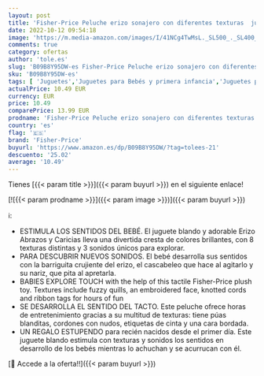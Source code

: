 ```yaml
---
layout: post
title: 'Fisher-Price Peluche erizo sonajero con diferentes texturas  juguete para bebé recién nacido  Mattel HBP42 '
date: 2022-10-12 09:54:18
image: 'https://m.media-amazon.com/images/I/41NCg4TwMsL._SL500_._SL400_.jpg'
comments: true
category: ofertas
author: 'tole.es'
slug: 'B09B8Y95DW-es Fisher-Price Peluche erizo sonajero con diferentes...'
sku: 'B09B8Y95DW-es'
tags: [ 'Juguetes','Juguetes para Bebés y primera infancia','Juguetes para bebés','Juguetes y juegos','Sonajeros y aros de peluche','bebé','fisher-price','nacido','recién','🇪🇸', ]
actualPrice: 10.49 EUR
currency: EUR
price: 10.49
comparePrice: 13.99 EUR
prodname: 'Fisher-Price Peluche erizo sonajero con diferentes texturas  juguete para bebé recién nacido  Mattel HBP42 '
country: 'es'
flag: '🇪🇸'
brand: 'Fisher-Price'
buyurl: 'https://www.amazon.es/dp/B09B8Y95DW/?tag=tolees-21'
descuento: '25.02'
average: '10.49'
---
```


Tienes [{{< param title >}}]({{< param buyurl >}}) en el siguiente enlace!

[![{{< param prodname >}}]({{< param image >}})]({{< param buyurl >}})

ℹ️:

- ESTIMULA LOS SENTIDOS DEL BEBÉ. El juguete blando y adorable Erizo Abrazos y Caricias lleva una divertida cresta de colores brillantes, con 8 texturas distintas y 3 sonidos únicos para explorar.
- PARA DESCUBRIR NUEVOS SONIDOS. El bebé desarrolla sus sentidos con la barriguita crujiente del erizo, el cascabeleo que hace al agitarlo y su nariz, que pita al apretarla.
- BABIES EXPLORE TOUCH with the help of this tactile Fisher-Price plush toy. Textures include fuzzy quills, an embroidered face, knotted cords and ribbon tags for hours of fun
- SE DESARROLLA EL SENTIDO DEL TACTO. Este peluche ofrece horas de entretenimiento gracias a su multitud de texturas: tiene púas blanditas, cordones con nudos, etiquetas de cinta y una cara bordada.
- UN REGALO ESTUPENDO para recién nacidos desde el primer día. Este juguete blando estimula con texturas y sonidos los sentidos en desarrollo de los bebés mientras lo achuchan y se acurrucan con él.

[🛒 Accede a la oferta!!]({{< param buyurl >}})
